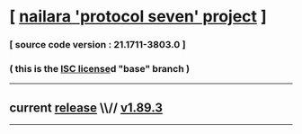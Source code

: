 
# [ [nailara 'protocol seven' project](http://nailara.network/) ]

### [ source code version : 21.1711-3803.0 ]

### ( this is the [ISC license](license)d "base" branch )
---
## current [release](https://github.com/nailara-technologies/protocol-7/releases) \\\\// [v1.89.3](https://github.com/nailara-technologies/protocol-7/releases/tag/v1.89.3)
---
